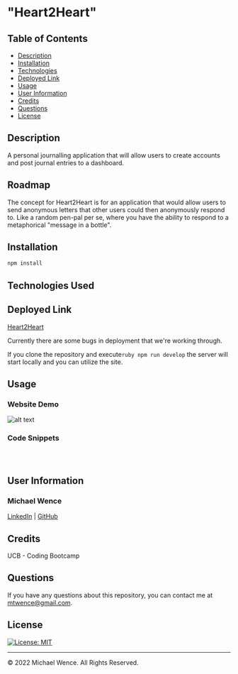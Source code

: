 # "Heart2Heart"

## Table of Contents

- [Description](#description)
- [Installation](#installation)
- [Technologies](#technologies-used)
- [Deployed Link](#link)
- [Usage](#usage)
- [User Information](#user-information)
- [Credits](#credits)
- [Questions](#questions)
- [License](#license)

## Description

A personal journalling application that will allow users to create accounts and post journal entries to a dashboard.

## Roadmap

The concept for Heart2Heart is for an application that would allow users to send anonymous letters that other users could then anonymously respond to. Like a random pen-pal per se, where you have the ability to respond to a metaphorical "message in a bottle".

## Installation

```ruby
npm install
```

## Technologies Used

## Deployed Link

[Heart2Heart](https://heart-2-heartz.herokuapp.com/)

Currently there are some bugs in deployment that we're working through.

If you clone the repository and execute`ruby npm run develop` the server will start locally and you can utilize the site.

## Usage

### Website Demo

![alt text]()

### Code Snippets

```ruby

```

```ruby

```

```ruby

```

## User Information

### **Michael Wence**

[LinkedIn](https://www.linkedin.com/in/michael-wence/) |
[GitHub](https://github.com/mtwence)

## Credits

UCB - Coding Bootcamp

## Questions

If you have any questions about this repository, you can contact me at mtwence@gmail.com.

## License

[![License: MIT](https://img.shields.io/badge/License-MIT-yellow.svg)](https://opensource.org/licenses/MIT)

---

© 2022 Michael Wence. All Rights Reserved.
